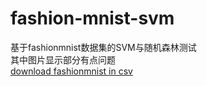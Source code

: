 # fashion-mnist-svm
基于fashionmnist数据集的SVM与随机森林测试<br>其中图片显示部分有点问题<br>
[download fashionmnist in csv](https://www.kaggle.com/zalando-research/fashionmnist/data)
